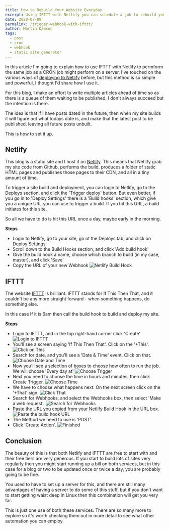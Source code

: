 ```yaml
---
title: How to Rebuild Your Website Everyday
excerpt: Using IFTTT with Netlify you can schedule a job to rebuild your website automatically.
date: 2020-07-09
permalink: /trigger-webhook-with-ifttt/
author: Martin Dawson
tags:
  - post
  - cron
  - webhook
  - static site generator
---
```


In this article I'm going to explain how to use IFTTT with Netlify to permform the same job as a CRON job might perform on a server. I've touched on the various ways of [deploying to Netlify](https://prettystatic.com/4-ways-to-deploy-your-static-site-with-netlify/) before, but this method is so simple and powerful, I thought I'd share how I use it.

For this blog, I make an effort to write multiple articles ahead of time so as there is a queue of them waiting to be published. I don't always succeed but the intention is there.

The idea is that if I have posts dated in the future, then when my site builds it will figure out what todays date is, and make that the latest post to be published, leaving all future posts unbuilt. 

This is how to set it up.

## Netlify

This blog is a static site and I host it on [Netlify](https://netlify.com). This means that Netlify grab my site code from Github, performs the build, produces a folder of static HTML pages and publishes those pages to their CDN, and all in a tiny amount of time.

To trigger a site build and deployment, you can login to Netlify, go to the Deploys section, and click the 'Trigger deploy' button. But even better, if you go in to 'Deploy Settings' there is a 'Build hooks' section, which give you a unique URL you can use to trigger a build. If you hit this URL, a build initiates for this site.

So all we have to do is hit this URL once a day, maybe early in the morning.

**Steps**

* Login to Netlify, go to your site, go ot the Deploys tab, and click on Deploy Settings
* Scroll down to the Build Hooks section, and click 'Add build hook'
* Give the build hook a name, choose which branch to build (in my case, master), and click 'Save'
* Copy the URL of your new Webhook
![Netlify Build Hook](/assets/img/trigger-webhook-with-ifttt/ifttt-11.png)

## IFTTT

The website [IFTTT](https://ifttt.com) is brilliant. IFTTT stands for If This Then That, and it couldn't be any more straight forward - when something happens, do something else.

In this case If it is 6am then call the build hook to build and deploy my site.

**Steps**
* Login to IFTTT, and in the top right-hand corner click 'Create'
![Login to IFTTT](/assets/img/trigger-webhook-with-ifttt/ifttt-1.png)
* You'll see a screen saying 'If This Then That'. Click on the '+This'.
![Click on This](/assets/img/trigger-webhook-with-ifttt/ifttt-2.png)
* Search for date, and you'll see a 'Date & Time' event. Click on that.
![Choose Date and Time](/assets/img/trigger-webhook-with-ifttt/ifttt-3.png)
* Now you'll see a selection of boxes to choose how often to run the job. We will choose 'Every day at'
![Choose Trigger](/assets/img/trigger-webhook-with-ifttt/ifttt-4.png)
* Next you need to choose the time in hours and minutes, then click Create Trigger.
![Choose Time](/assets/img/trigger-webhook-with-ifttt/ifttt-5.png)
* We have to choose what happens next. On the next screen click on the '+That' sign.
![Click That](/assets/img/trigger-webhook-with-ifttt/ifttt-6.png)
* Search for Webhooks, and select the Webhooks box, then select 'Make a web request'.
![Search for Webhooks](/assets/img/trigger-webhook-with-ifttt/ifttt-7.png)
* Paste the URL you copied from your Netlify Build Hook in the URL box.
![Paste the build hook URL](/assets/img/trigger-webhook-with-ifttt/ifttt-12.png)
* The Method we need to use is 'POST'.
* Click 'Create Action'.
![Finished](/assets/img/trigger-webhook-with-ifttt/ifttt-14.png)

## Conclusion

The beauty of this is that both Netlify and IFTTT are free to start with and their free tiers are very generous. If you start to build lots of sites very regularly then you might start running up a bill on both services, but in this case for a blog or two to be updated once or twice a day, you are probably going to be fine.

You used to have to set up a server for this, and there are still many advantages of having a server to do some of this stuff, but if you don't want to start getting waist deep in Linux then this combination will get you very far. 

This is just one use of both these services. There are so many more to explore so it's worth checking them out in more detail to see what other automation you can employ.







